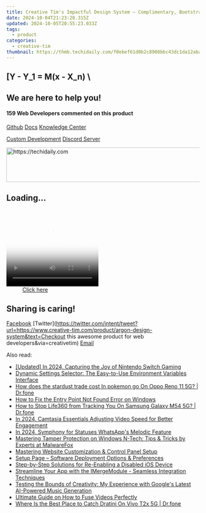 ```yaml
---
title: Creative Tim's Impactful Design System – Complimentary, Bootstrap 4 Integrated Framework
date: 2024-10-04T21:23:28.315Z
updated: 2024-10-05T20:55:23.033Z
tags:
  - product
categories:
  - creative-tim
thumbnail: https://thmb.techidaily.com/f0ebef61d0b2c8908bbc43dc1da12abaf166bb4f6229b3a45bf569455ab91d1f.jpg
---
```


## \[Y - Y_1 = M(x - X_n) \

## We are here to help you!

#### 159 Web Developers commented on this product

[Github](https://github.com/creativetimofficial/argon-design-system) [Docs](https://tools.techidaily.com/creative-tim/products/) [Knowledge Center](https://tools.techidaily.com/creative-tim/products/) 

[Custom Development](https://tools.techidaily.com/creative-tim/products/) [Discord Server](https://discord.com/invite/FhCJCaHdQa) 

<!-- affiliate ads begin -->
<a href="https://aligracehair.sjv.io/c/5597632/1934258/19272" target="_top" id="1934258">
  <img src="//a.impactradius-go.com/display-ad/19272-1934258" border="0" alt="https://techidaily.com" width="728" height="90"/>
</a>
<img height="0" width="0" src="https://aligracehair.sjv.io/i/5597632/1934258/19272" style="position:absolute;visibility:hidden;" border="0" />
<!-- affiliate ads end -->

## Loading...

<!-- affiliate ads begin -->
<span id="1912746">
					<video width="240" height="200" style="cursor:pointer"
           poster="//a.impactradius-go.com/display-clicktoplayimage/1912746.png"
           onclick="if(!this.playClicked){this.play();this.setAttribute('controls',true);this.playClicked=true;}">
	   <source src="//a.impactradius-go.com/display-ad/20231-1912746">
	   <img src="//a.impactradius-go.com/display-clicktoplayimage/1912746.png" style="border: none; height: 100%; width: 100%; object-fit: contain">
	</video>
	<div style="width:150px;text-align:center"><a href="javascript:window.open(decodeURIComponent('https%3A%2F%2Fmindmanager.sjv.io%2Fc%2F5597632%2F1912746%2F20231'), '_blank');void(0);">Click here</a></div>
</span>
<img height="0" width="0" src="https://imp.pxf.io/i/5597632/1912746/20231" style="position:absolute;visibility:hidden;" border="0" />
<!-- affiliate ads end -->

## Sharing is caring!

[Facebook](https://www.facebook.com/sharer/sharer.php?u=https://www.creative-tim.com/product/argon-design-system?src=sdkpreparse) [Twitter](https://twitter.com/intent/tweet?url=https://www.creative-tim.com/product/argon-design-system&text=Checkout this awesome product for web developers&via=creativetim) [Email](https://tools.techidaily.com/creative-tim/products/)

<ins class="adsbygoogle"
     style="display:block"
     data-ad-format="autorelaxed"
     data-ad-client="ca-pub-7571918770474297"
     data-ad-slot="1223367746"></ins>

<ins class="adsbygoogle"
     style="display:block"
     data-ad-client="ca-pub-7571918770474297"
     data-ad-slot="8358498916"
     data-ad-format="auto"
     data-full-width-responsive="true"></ins>

<span class="atpl-alsoreadstyle">Also read:</span>
<div><ul>
<li><a href="https://screen-mirroring-recording.techidaily.com/updated-in-2024-capturing-the-joy-of-nintendo-switch-gaming/"><u>[Updated] In 2024, Capturing the Joy of Nintendo Switch Gaming</u></a></li>
<li><a href="https://fox-triigers.techidaily.com/dynamic-settings-selector-the-easy-to-use-environment-variables-interface/"><u>Dynamic Settings Selector: The Easy-to-Use Environment Variables Interface</u></a></li>
<li><a href="https://android-pokemon-go.techidaily.com/how-does-the-stardust-trade-cost-in-pokemon-go-on-oppo-reno-11-5g-drfone-by-drfone-virtual-android/"><u>How does the stardust trade cost In pokemon go On Oppo Reno 11 5G? | Dr.fone</u></a></li>
<li><a href="https://windows11.techidaily.com/how-to-fix-the-entry-point-not-found-error-on-windows/"><u>How to Fix the Entry Point Not Found Error on Windows</u></a></li>
<li><a href="https://change-location.techidaily.com/how-to-stop-life360-from-tracking-you-on-samsung-galaxy-m54-5g-drfone-by-drfone-virtual-android/"><u>How to Stop Life360 from Tracking You On Samsung Galaxy M54 5G? | Dr.fone</u></a></li>
<li><a href="https://ai-vdieo-software.techidaily.com/in-2024-camtasia-essentials-adjusting-video-speed-for-better-engagement/"><u>In 2024, Camtasia Essentials Adjusting Video Speed for Better Engagement</u></a></li>
<li><a href="https://fox-cloud.techidaily.com/in-2024-symphony-for-statuses-whatsapps-melodic-feature/"><u>In 2024, Symphony for Statuses WhatsApp's Melodic Feature</u></a></li>
<li><a href="https://fox-triigers.techidaily.com/mastering-tamper-protection-on-windows-n-tech-tips-and-tricks-by-experts-at-malwarefox/"><u>Mastering Tamper Protection on Windows N-Tech: Tips & Tricks by Experts at MalwareFox</u></a></li>
<li><a href="https://fox-triigers.techidaily.com/mastering-website-customization-and-control-panel-setup/"><u>Mastering Website Customization & Control Panel Setup</u></a></li>
<li><a href="https://fox-triigers.techidaily.com/setup-page-software-deployment-options-and-preferences/"><u>Setup Page – Software Deployment Options & Preferences</u></a></li>
<li><a href="https://fox-triigers.techidaily.com/step-by-step-solutions-for-re-enabling-a-disabled-ios-device/"><u>Step-by-Step Solutions for Re-Enabling a Disabled iOS Device</u></a></li>
<li><a href="https://fox-triigers.techidaily.com/streamline-your-app-with-the-imergemodule-seamless-integration-techniques/"><u>Streamline Your App with the IMergeModule - Seamless Integration Techniques</u></a></li>
<li><a href="https://tech-recovery.techidaily.com/testing-the-bounds-of-creativity-my-experience-with-googles-latest-ai-powered-music-generation/"><u>Testing the Bounds of Creativity: My Experience with Google's Latest AI-Powered Music Generation</u></a></li>
<li><a href="https://fox-triigers.techidaily.com/ultimate-guide-on-how-to-fuse-videos-perfectly/"><u>Ultimate Guide on How to Fuse Videos Perfectly</u></a></li>
<li><a href="https://change-location.techidaily.com/where-is-the-best-place-to-catch-dratini-on-vivo-t2x-5g-drfone-by-drfone-virtual-android/"><u>Where Is the Best Place to Catch Dratini On Vivo T2x 5G | Dr.fone</u></a></li>
</ul></div>


